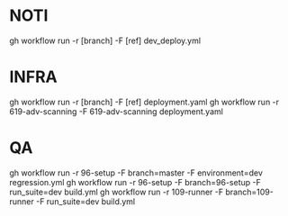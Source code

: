 # NOTI
gh workflow run -r [branch] -F [ref] dev_deploy.yml


# INFRA
gh workflow run -r [branch] -F [ref] deployment.yaml
gh workflow run -r 619-adv-scanning -F 619-adv-scanning deployment.yaml


# QA
gh workflow run -r 96-setup -F branch=master -F environment=dev regression.yml
gh workflow run -r 96-setup -F branch=96-setup -F run_suite=dev build.yml
gh workflow run -r 109-runner -F branch=109-runner -F run_suite=dev build.yml
